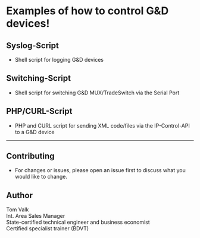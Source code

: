 # Examples of how to control G&D devices!

## Syslog-Script
- Shell script for logging G&D devices <br/>

## Switching-Script
- Shell script for switching G&D MUX/TradeSwitch via the Serial Port <br/>

## PHP/CURL-Script
- PHP and CURL script for sending XML code/files via the IP-Control-API to a G&D device <br/>

---------

## Contributing
- For changes or issues, please open an issue first to discuss what you would like to change. <br/>

## Author
Tom Valk   <br/>
Int. Area Sales Manager  <br/>
State-certified technical engineer and business economist <br/>
Certified specialist trainer (BDVT)
